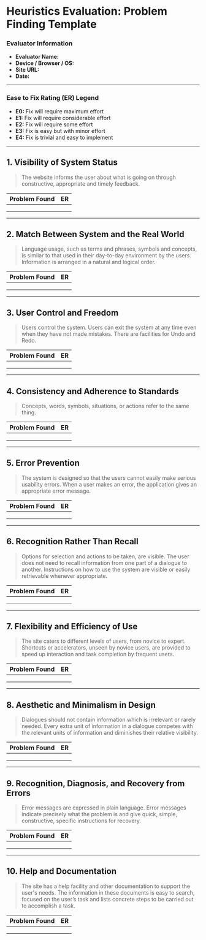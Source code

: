 # Heuristics Evaluation: Problem Finding Template

### Evaluator Information
- **Evaluator Name:**
- **Device / Browser / OS:**
- **Site URL:**
- **Date:**

---

### Ease to Fix Rating (ER) Legend
- **E0:** Fix will require maximum effort
- **E1:** Fix will require considerable effort
- **E2:** Fix will require some effort
- **E3:** Fix is easy but with minor effort
- **E4:** Fix is trivial and easy to implement

---

## 1. Visibility of System Status
> The website informs the user about what is going on through constructive, appropriate and timely feedback.

| Problem Found | ER |
| :------------ | :- |
|               |    |
|               |    |
|               |    |

---

## 2. Match Between System and the Real World
> Language usage, such as terms and phrases, symbols and concepts, is similar to that used in their day-to-day environment by the users. Information is arranged in a natural and logical order.

| Problem Found | ER |
| :------------ | :- |
|               |    |
|               |    |
|               |    |

---

## 3. User Control and Freedom
> Users control the system. Users can exit the system at any time even when they have not made mistakes. There are facilities for Undo and Redo.

| Problem Found | ER |
| :------------ | :- |
|               |    |
|               |    |
|               |    |

---

## 4. Consistency and Adherence to Standards
> Concepts, words, symbols, situations, or actions refer to the same thing.

| Problem Found | ER |
| :------------ | :- |
|               |    |
|               |    |
|               |    |

---

## 5. Error Prevention
> The system is designed so that the users cannot easily make serious usability errors. When a user makes an error, the application gives an appropriate error message.

| Problem Found | ER |
| :------------ | :- |
|               |    |
|               |    |
|               |    |

---

## 6. Recognition Rather Than Recall
> Options for selection and actions to be taken, are visible. The user does not need to recall information from one part of a dialogue to another. Instructions on how to use the system are visible or easily retrievable whenever appropriate.

| Problem Found | ER |
| :------------ | :- |
|               |    |
|               |    |
|               |    |

---

## 7. Flexibility and Efficiency of Use
> The site caters to different levels of users, from novice to expert. Shortcuts or accelerators, unseen by novice users, are provided to speed up interaction and task completion by frequent users.

| Problem Found | ER |
| :------------ | :- |
|               |    |
|               |    |
|               |    |

---

## 8. Aesthetic and Minimalism in Design
> Dialogues should not contain information which is irrelevant or rarely needed. Every extra unit of information in a dialogue competes with the relevant units of information and diminishes their relative visibility.

| Problem Found | ER |
| :------------ | :- |
|               |    |
|               |    |
|               |    |

---

## 9. Recognition, Diagnosis, and Recovery from Errors
> Error messages are expressed in plain language. Error messages indicate precisely what the problem is and give quick, simple, constructive, specific instructions for recovery.

| Problem Found | ER |
| :------------ | :- |
|               |    |
|               |    |
|               |    |

---

## 10. Help and Documentation
> The site has a help facility and other documentation to support the user's needs. The information in these documents is easy to search, focused on the user’s task and lists concrete steps to be carried out to accomplish a task.

| Problem Found | ER |
| :------------ | :- |
|               |    |
|               |    |
|               |    |